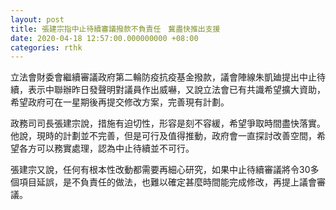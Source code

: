 ```yaml
---
layout: post
title: 張建宗指中止待續審議撥款不負責任　冀盡快推出支援
date: 2020-04-18 12:57:00.000000000 +08:00
categories: rthk
---
```


立法會財委會繼續審議政府第二輪防疫抗疫基金撥款，議會陣線朱凱廸提出中止待續，表示中聯辦昨日發聲明對議員作出威嚇，又說立法會已有共識希望擴大資助，希望政府可在一星期後再提交修改方案，完善現有計劃。

政務司司長張建宗說，措施有迫切性，形容是刻不容緩，希望爭取時間盡快落實。他說，現時的計劃並不完善，但是可行及值得推動，政府會一直探討改善空間，希望各方可以務實處理，認為中止待續並不可行。

張建宗又說，任何有根本性改動都需要再細心研究，如果中止待續審議將令30多個項目延誤，是不負責任的做法，也難以確定甚麼時間能完成修改，再提上議會審議。
